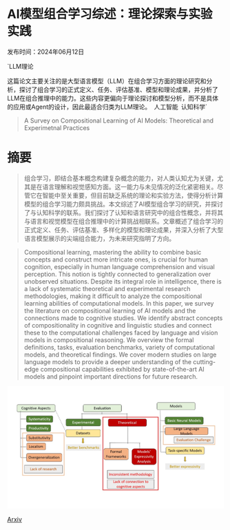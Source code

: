 # AI模型组合学习综述：理论探索与实验实践

发布时间：2024年06月12日

`LLM理论

这篇论文主要关注的是大型语言模型（LLM）在组合学习方面的理论研究和分析，探讨了组合学习的正式定义、任务、评估基准、模型和理论成果，并分析了LLM在组合推理中的能力。这些内容更偏向于理论探讨和模型分析，而不是具体的应用或Agent的设计，因此最适合归类为LLM理论。` `人工智能` `认知科学`

> A Survey on Compositional Learning of AI Models: Theoretical and Experimetnal Practices

# 摘要

> 组合学习，即结合基本概念构建复杂概念的能力，对人类认知尤为关键，尤其是在语言理解和视觉感知方面。这一能力与未见情况的泛化紧密相关。尽管它在智能中至关重要，但目前缺乏系统的理论和实验方法，使得分析计算模型的组合学习能力颇具挑战。本文综述了AI模型组合学习的研究，并探讨了与认知科学的联系。我们探讨了认知和语言研究中的组合性概念，并将其与语言和视觉模型在组合推理中的计算挑战相联系。文章概述了组合学习的正式定义、任务、评估基准、多样化的模型和理论成果，并深入分析了大型语言模型展示的尖端组合能力，为未来研究指明了方向。

> Compositional learning, mastering the ability to combine basic concepts and construct more intricate ones, is crucial for human cognition, especially in human language comprehension and visual perception. This notion is tightly connected to generalization over unobserved situations. Despite its integral role in intelligence, there is a lack of systematic theoretical and experimental research methodologies, making it difficult to analyze the compositional learning abilities of computational models. In this paper, we survey the literature on compositional learning of AI models and the connections made to cognitive studies. We identify abstract concepts of compositionality in cognitive and linguistic studies and connect these to the computational challenges faced by language and vision models in compositional reasoning. We overview the formal definitions, tasks, evaluation benchmarks, variety of computational models, and theoretical findings. We cover modern studies on large language models to provide a deeper understanding of the cutting-edge compositional capabilities exhibited by state-of-the-art AI models and pinpoint important directions for future research.

![AI模型组合学习综述：理论探索与实验实践](../../../paper_images/2406.08787/x1.png)

[Arxiv](https://arxiv.org/abs/2406.08787)